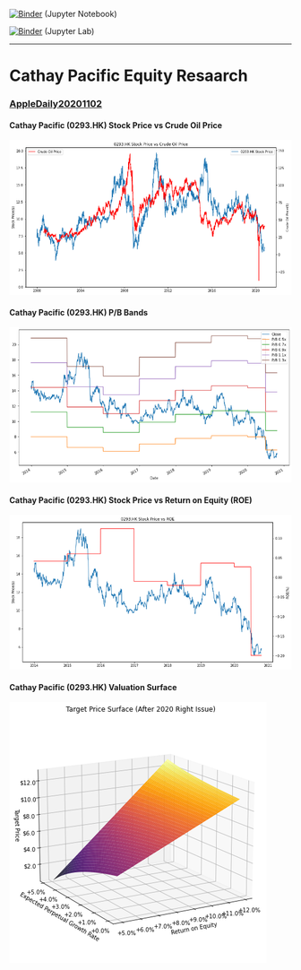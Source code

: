 [![Binder](https://mybinder.org/badge_logo.svg)](https://mybinder.org/v2/gh/quantumsnowball/AppleDaily20201102/master) (Jupyter Notebook)  

[![Binder](https://mybinder.org/badge_logo.svg)](https://mybinder.org/v2/gh/quantumsnowball/AppleDaily20201102/master?urlpath=lab) (Jupyter Lab)

---
# Cathay Pacific Equity Resaarch
### [AppleDaily20201102](#Cathay-Pacific-Equity-Resaarch)

#### Cathay Pacific (0293.HK) Stock Price vs Crude Oil Price
![](results/stock_vs_oil.png "Stock Price vs Crude Oil Price")

#### Cathay Pacific (0293.HK) P/B Bands
![](results/pb_bands.png "P/B Bands")

#### Cathay Pacific (0293.HK) Stock Price vs Return on Equity (ROE)
![](results/stock_vs_roe.png "Stock Price vs Return on Equity (ROE)")

#### Cathay Pacific (0293.HK) Valuation Surface
![](results/valuation_surface.png "Valuation Surface")
